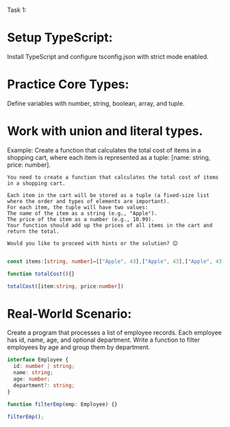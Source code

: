 Task 1:

# Setup TypeScript:

Install TypeScript and configure tsconfig.json with strict mode enabled.

# Practice Core Types:

Define variables with number, string, boolean, array, and tuple.

# Work with union and literal types.

Example: Create a function that calculates the total cost of items in a shopping cart, where each item is represented as a tuple: [name: string, price: number].

```
You need to create a function that calculates the total cost of items in a shopping cart.

Each item in the cart will be stored as a tuple (a fixed-size list where the order and types of elements are important).
For each item, the tuple will have two values:
The name of the item as a string (e.g., "Apple").
The price of the item as a number (e.g., 10.99).
Your function should add up the prices of all items in the cart and return the total.

Would you like to proceed with hints or the solution? 😊
```

```ts

const items:[string, number]=[["Apple", 43],["Apple", 43],["Apple", 43]]

function totalCost(){}

totalCost([item:string, price:number])

```

# Real-World Scenario:

Create a program that processes a list of employee records.
Each employee has id, name, age, and optional department.
Write a function to filter employees by age and group them by department.

```ts
interface Employee {
  id: number | string;
  name: string;
  age: number;
  department?: string;
}

function filterEmp(emp: Employee) {}

filterEmp();
```
